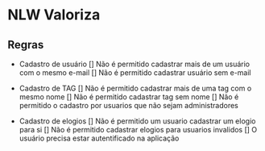 # NLW Valoriza

## Regras 
- Cadastro de usuário
 [] Não é permitido cadastrar mais de um usuário com o mesmo e-mail
  [] Não é permitido cadastrar usuário sem e-mail
- Cadastro de TAG
  [] Não é permitido cadastrar mais de uma tag com o mesmo nome
  [] Não é permitido cadastrar tag sem nome
  [] Não é permitido o cadastro por usuarios que não sejam administradores

- Cadastro de elogios
  [] Não é permitido um usuario cadastrar um elogio para si
  [] Não é permitido cadastrar elogios para usuarios invalidos
  [] O usuário precisa estar autentificado na aplicação